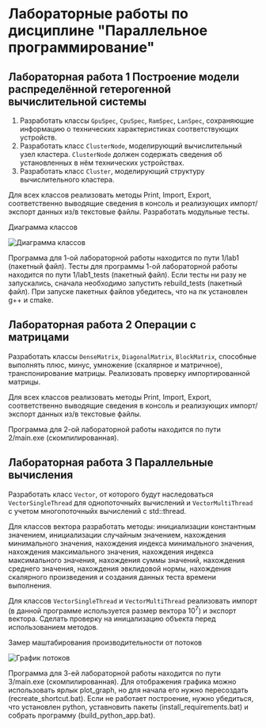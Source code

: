 # Лабораторные работы по дисциплине "Параллельное программирование"

## Лабораторная работа 1 Построение модели распределённой гетерогенной вычислительной системы

1. Разработать классы `GpuSpec`, `CpuSpec`, `RamSpec`, `LanSpec`, сохраняющие информацию о технических характеристиках соответствующих устройств.
2. Разработать класс `ClusterNode`, моделирующий вычислительный узел кластера. `ClusterNode` должен содержать сведения об установленных в нём технических устройствах.
3. Разработать класс `Cluster`, моделирующий структуру вычислительного кластера.

Для всех классов реализовать методы Print, Import, Export, соответственно выводящие сведения в консоль и реализующих импорт/экспорт данных из/в текстовые файлы. Разработать модульные тесты.

Диаграмма классов

![Диаграмма классов](https://github.com/pentryyy/parallel_labs/blob/main/images/ClassDiagram.png)

Программа для 1-ой лабораторной работы находится по пути 1/lab1 (пакетный файл).
Тесты для программы 1-ой лабораторной работы находится по пути 1/lab1_tests (пакетный файл). Если тесты ни разу не запускались, сначала необходимо запустить rebuild_tests (пакетный файл). При запуске пакетных файлов убедитесь, что на пк установлен g++ и cmake.

## Лабораторная работа 2 Операции с матрицами

Разработать классы `DenseMatrix`, `DiagonalMatrix`, `BlockMatrix`, способные выполнять плюс, минус, умножение (скалярное и матричное), транспонирование матрицы. Реализовать проверку импортированной матрицы.

Для всех классов реализовать методы Print, Import, Export, соответственно выводящие сведения в консоль и реализующих импорт/экспорт данных из/в текстовые файлы.

Программа для 2-ой лабораторной работы находится по пути 2/main.exe (скомпилированная).

## Лабораторная работа 3 Параллельные вычисления

Разработать класс `Vector`, от которого будут наследоваться `VectorSingleThread` для однопоточныйх вычислений и `VectorMultiThread` с учетом многопоточныйх вычислений с std::thread.

Для классов вектора разработать методы: инициализации константным значением, инициализации случайным значением, нахождения минимального значения, нахождения индекса минимального значения, нахождения максимального значения, нахождения индекса максимального значения, нахождения суммы значений, нахождения cреднего значения, нахождения эвклидовой нормы, нахождения скалярного произведения и создания данных теста времени выполнения.

Для классов `VectorSingleThread` и `VectorMultiThread` реализовать импорт (в данной программе используется размер вектора 10<sup>7</sup>) и экспорт вектора. Сделать проверку на иницализацию объекта перед использованием методов. 

Замер маштабирования производительности от потоков

![График потоков](https://github.com/pentryyy/parallel_labs/blob/main/images/ThreadsGraph.png)

Программа для 3-ей лабораторной работы находится по пути 3/main.exe (скомпилированная). Для отображения графика можно использовать ярлык plot_graph, но для начала его нужно пересоздать (recreate_shortcut.bat). Если не работает построение, нужно убедиться, что установлен python, уставновить пакеты (install_requirements.bat) и собрать программу (build_python_app.bat).